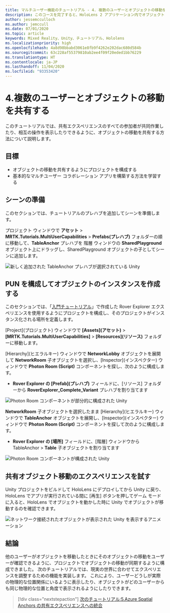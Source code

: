 ```yaml
---
title: マルチユーザー機能のチュートリアル - 4. 複数のユーザーとオブジェクトの移動を共有する
description: このコースを完了すると、HoloLens 2 アプリケーション内でオブジェクトの移動を複数のユーザーで共有する方法を学習できます。
author: jessemcculloch
ms.author: jemccull
ms.date: 07/01/2020
ms.topic: article
keywords: Mixed Reality、Unity、チュートリアル、Hololens
ms.localizationpriority: high
ms.openlocfilehash: 4a8d98bbabd3061e8fb9f4262e202dac680d584b
ms.sourcegitcommit: 63c228af55379810ab2ee4f09f20eded1bb76229
ms.translationtype: HT
ms.contentlocale: ja-JP
ms.lasthandoff: 11/04/2020
ms.locfileid: "93353420"
---
```

# <a name="4-sharing-object-movements-with-multiple-users"></a>4.複数のユーザーとオブジェクトの移動を共有する

このチュートリアルでは、共有エクスペリエンスのすべての参加者が共同作業したり、相互の操作を表示したりできるように、オブジェクトの移動を共有する方法について説明します。

## <a name="objectives"></a>目標

* オブジェクトの移動を共有するようにプロジェクトを構成する
* 基本的なマルチユーザー コラボレーション アプリを構築する方法を学習する

## <a name="preparing-the-scene"></a>シーンの準備

このセクションでは、チュートリアルのプレハブを追加してシーンを準備します。

プロジェクト ウィンドウで **アセット** > **MRTK.Tutorials.MultiUserCapabilities** > **Prefabs\(プレハブ\)** フォルダーの順に移動して、**TableAnchor** プレハブを 階層 ウィンドウの **SharedPlayground** オブジェクト上にドラッグし、SharedPlayground オブジェクトの子としてシーンに追加します。

![新しく追加された TableAnchor プレハブが選択されている Unity](images/mr-learning-sharing/sharing-04-section1-step1-1.png)

## <a name="configuring-pun-to-instantiate-the-objects"></a>PUN を構成してオブジェクトのインスタンスを作成する

このセクションでは、「[入門チュートリアル](mr-learning-base-01.md)」で作成した Rover Explorer エクスペリエンスを使用するようにプロジェクトを構成し、そのプロジェクトがインスタンス化される場所を定義します。

[Project]\(プロジェクト\) ウィンドウで **[Assets]\(アセット\)**  >  **[MRTK.Tutorials.MultiUserCapabilities]**  >  **[Resources]\(リソース\)** フォルダーに移動します。

[Hierarchy]\(ヒエラルキー\) ウィンドウで **NetworkLobby** オブジェクトを展開して **NetworkRoom** 子オブジェクトを選択し、[Inspector]\(インスペクター\) ウィンドウで **Photon Room (Script)** コンポーネントを探し、次のように構成します。

* **Rover Explorer の [Prefab]\(プレハブ\)** フィールドに、[リソース] フォルダーから **RoverExplorer_Complete_Variant** プレハブを割り当てます

![Photon Room コンポーネントが部分的に構成された Unity](images/mr-learning-sharing/sharing-04-section2-step1-1.png)

**NetworkRoom** 子オブジェクトを選択したまま [Hierarchy]\(ヒエラルキー\) ウィンドウで **TableAnchor** オブジェクトを展開し、[Inspector]\(インスペクター\) ウィンドウで **Photon Room (Script)** コンポーネントを探して次のように構成します。

* **Rover Explorer の [場所]** フィールドに、[階層] ウィンドウから TableAnchor > **Table** 子オブジェクトを割り当てます

![Photon Room コンポーネントが構成された Unity](images/mr-learning-sharing/sharing-04-section2-step1-2.png)

## <a name="trying-the-experience-with-shared-object-movement"></a>共有オブジェクト移動のエクスペリエンスを試す

Unity プロジェクトをビルドして HoloLens にデプロイしてから Unity に戻り、HoloLens でアプリが実行されている間に [再生] ボタンを押してゲーム モードに入ると、HoloLens でオブジェクトを動かした時に Unity でオブジェクトが移動するのを確認できます。

![ネットワーク接続されたオブジェクトが表示された Unity を表示するアニメーション](images/mr-learning-sharing/sharing-04-section3-step1-1.gif)

## <a name="congratulations"></a>結論

他のユーザーがオブジェクトを移動したときにそのオブジェクトの移動をユーザーが確認できるように、プロジェクトでオブジェクトの移動が同期するように構成できました。 次のチュートリアルでは、現実の世界に合わせてエクスペリエンスを調整するための機能を実装します。 これにより、ユーザーどうしが実際の物理的な位置関係にいるように表示したり、オブジェクトがどのユーザーからも同じ物理的な位置と角度で表示されるようにしたりできます。

> [!div class="nextstepaction"]
> [次のチュートリアル:5.Azure Spatial Anchors の共有エクスペリエンスへの統合](mr-learning-sharing-05.md)
